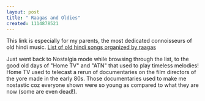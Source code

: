 ```yaml
--- 
layout: post
title: " Raagas and Oldies"
created: 1114878521
---
```

This link is especially for my parents, the most dedicated connoisseurs of old hindi music. <a href="http://www.sudeepaudio.com/filmsongs.htm">List of old hindi songs organized by raagas</a>

Just went back to Nostalgia mode while browsing through the list, to the good old days of "Home TV" and "ATN" that used to play timeless melodies! Home TV used to telecast a rerun of documentaries on the film directors of the yore made in the early 80s. Those documentaries used to make me nostastic coz everyone shown were so young as compared to what they are now (some are even dead!).
